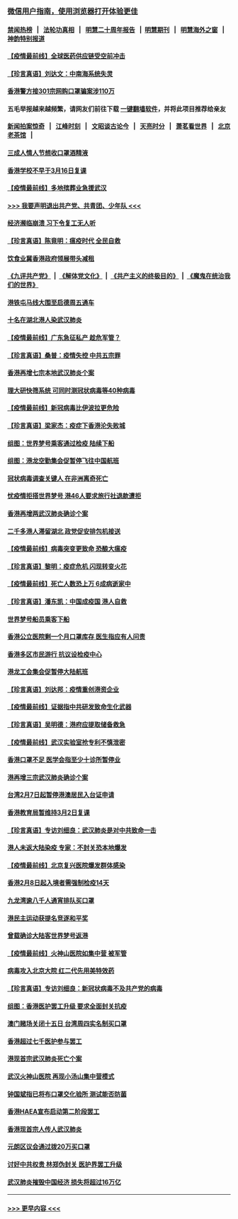 ### [微信用户指南，使用浏览器打开体验更佳](https://github.com/gfw-breaker/banned-news1/blob/master/indexes/wechat-guide.md?t=0)
#### [禁闻热榜](热点新闻.md?t=0)  &nbsp;&nbsp;|&nbsp;&nbsp; [法轮功真相](https://github.com/gfw-breaker/truth/blob/master/README.md?t=0) &nbsp;&nbsp;|&nbsp;&nbsp; [明慧二十周年报告](https://github.com/gfw-breaker/mh-reports/blob/master/README.md?t=0) &nbsp;&nbsp;|&nbsp;&nbsp;[明慧期刊](https://github.com/gfw-breaker/mh-qikan) &nbsp;&nbsp;|&nbsp;&nbsp; [明慧海外之窗](https://github.com/gfw-breaker/mh-news/blob/master/README.md?t=0) &nbsp;&nbsp;|&nbsp;&nbsp; [神韵特别报道](https://github.com/gfw-breaker/mh-news/blob/master/shenyun.md?t=0)
#### [【疫情最前线】全球医药供应链受空前冲击](../pages/nsc415/n11869614.md?t=02151302) 
#### [【珍言真语】刘达文：中南海系统失灵](../pages/nsc415/n11869465.md?t=02151302) 
#### [香港警方接301宗网购口罩骗案涉110万](../pages/nsc415/n11867572.md?t=02151302) 
#### 五毛举报越来越频繁，请网友们前往下载 [一键翻墙软件](https://github.com/gfw-breaker/ssr-accounts)，并将此项目推荐给亲友
#### [新闻拍案惊奇](https://github.com/gfw-breaker/banned-news1/blob/master/pages/link4.md) &nbsp;&nbsp;|&nbsp;&nbsp; [江峰时刻](https://github.com/gfw-breaker/banned-news1/blob/master/pages/link4.md) &nbsp;&nbsp;|&nbsp;&nbsp; [文昭谈古论今](https://github.com/gfw-breaker/banned-news1/blob/master/pages/link4.md) &nbsp;&nbsp;|&nbsp;&nbsp; [天亮时分](https://github.com/gfw-breaker/banned-news1/blob/master/pages/link4.md) &nbsp;&nbsp;|&nbsp;&nbsp; [萧茗看世界](https://github.com/gfw-breaker/banned-news1/blob/master/pages/link4.md) &nbsp;&nbsp;|&nbsp;&nbsp; [北京老茶馆](https://github.com/gfw-breaker/banned-news1/blob/master/pages/link4.md) &nbsp;&nbsp;|&nbsp;&nbsp; 
#### [三成人情人节想收口罩酒精液](../pages/nsc415/n11867523.md?t=02151302) 
#### [香港学校不早于3月16日复课](../pages/nsc415/n11867498.md?t=02151302) 
#### [【疫情最前线】多地殡葬业急援武汉](../pages/nsc415/n11866914.md?t=02151302) 
#### [>>> 我要声明退出共产党、共青团、少年队 <<<](https://github.com/begood0513/goodnews/blob/master/quit/letter.md) 
#### [经济濒临崩溃 习下令复工无人听](../pages/nsc415/n11867269.md?t=02151302) 
#### [【珍言真语】陈竟明：瘟疫时代 全民自救](../pages/nsc415/n11866765.md?t=02151302) 
#### [饮食业冀香港政府领展带头减租](../pages/nsc415/n11864876.md?t=02151302) 
#### [《九评共产党》](https://github.com/begood0513/9ping.md/blob/master/README.md) &nbsp;|&nbsp; [《解体党文化》](../../../../jtdwh.md/blob/master/README.md)  &nbsp;|&nbsp; [《共产主义的终极目的》](../../../../gczydzjmd.md/blob/master/README.md) &nbsp;|&nbsp; [《魔鬼在统治我们的世界》](../../../../mgztzwmdsj.md/blob/master/README.md) 
#### [港铁屯马线大围至启德周五通车](../pages/nsc415/n11864842.md?t=02151302) 
#### [十名在湖北港人染武汉肺炎](../pages/nsc415/n11864807.md?t=02151302) 
#### [【疫情最前线】广东急征私产 趁危军管？](../pages/nsc415/n11864205.md?t=02151302) 
#### [【珍言真语】桑普：疫情失控 中共五宗罪](../pages/nsc415/n11864157.md?t=02151302) 
#### [香港再增七宗本地武汉肺炎个案](../pages/nsc415/n11862405.md?t=02151302) 
#### [理大研快筛系统 可同时测冠状病毒等40种病毒](../pages/nsc415/n11862376.md?t=02151302) 
#### [【疫情最前线】新冠病毒比伊波拉更危险](../pages/nsc415/n11862199.md?t=02151302) 
#### [【珍言真语】梁家杰：疫症下香港沦失败城](../pages/nsc415/n11861588.md?t=02151302) 
#### [组图：世界梦号乘客通过检疫 陆续下船](../pages/nsc415/n11858302.md?t=02151302) 
#### [组图：港龙空勤集会促暂停飞往中国航班](../pages/nsc415/n11858190.md?t=02151302) 
#### [冠状病毒调查关键人 在非洲离奇死亡](../pages/nsc415/n11859798.md?t=02151302) 
#### [忧疫情拒搭世界梦号 港46人要求旅行社退款遭拒](../pages/nsc415/n11859849.md?t=02151302) 
#### [香港再增两武汉肺炎确诊个案](../pages/nsc415/n11859833.md?t=02151302) 
#### [二千多港人滞留湖北 政党促安排包机接送](../pages/nsc415/n11859831.md?t=02151302) 
#### [【疫情最前线】病毒突变更致命 恐酿大瘟疫](../pages/nsc415/n11859604.md?t=02151302) 
#### [【珍言真语】黎明：疫症危机 闪现转变火花](../pages/nsc415/n11859199.md?t=02151302) 
#### [【疫情最前线】死亡人数恐上万 6成病逝家中](../pages/nsc415/n11856687.md?t=02151302) 
#### [【珍言真语】潘东凯：中国成疫国 港人自救](../pages/nsc415/n11856962.md?t=02151302) 
#### [世界梦号船员乘客下船](../pages/nsc415/n11856883.md?t=02151302) 
#### [香港公立医院剩一个月口罩库存 医生指应有人问责](../pages/nsc415/n11856875.md?t=02151302) 
#### [香港多区市民游行 抗议设检疫中心](../pages/nsc415/n11856866.md?t=02151302) 
#### [港龙工会集会促暂停大陆航班](../pages/nsc415/n11856840.md?t=02151302) 
#### [【珍言真语】刘达邦：疫情重创港资企业](../pages/nsc415/n11854274.md?t=02151302) 
#### [【疫情最前线】证据指中共研发致命生化武器](../pages/nsc415/n11853087.md?t=02151302) 
#### [【珍言真语】吴明德：港府应提取储备救急](../pages/nsc415/n11852734.md?t=02151302) 
#### [【疫情最前线】武汉实验室抢专利不慎泄密](../pages/nsc415/n11850310.md?t=02151302) 
#### [香港口罩不足 医学会指至少十诊所暂停业](../pages/nsc415/n11850301.md?t=02151302) 
#### [港再增三宗武汉肺炎确诊个案](../pages/nsc415/n11850328.md?t=02151302) 
#### [台湾2月7日起暂停港澳居民入台证申请](../pages/nsc415/n11850304.md?t=02151302) 
#### [香港教育局暂维持3月2日复课](../pages/nsc415/n11850260.md?t=02151302) 
#### [【珍言真语】专访刘细良：武汉肺炎是对中共致命一击](../pages/nsc415/n11849934.md?t=02151302) 
#### [港人未返大陆染疫 专家：不封关恐本地爆发](../pages/nsc415/n11848021.md?t=02151302) 
#### [【疫情最前线】北京复兴医院爆发群体感染](../pages/nsc415/n11847626.md?t=02151302) 
#### [香港2月8日起入境者需强制检疫14天](../pages/nsc415/n11847658.md?t=02151302) 
#### [九龙湾逾八千人通宵排队买口罩](../pages/nsc415/n11847647.md?t=02151302) 
#### [港民主运动获提名竞逐和平奖](../pages/nsc415/n11847633.md?t=02151302) 
#### [曾载确诊大陆客世界梦号返港](../pages/nsc415/n11847608.md?t=02151302) 
#### [【疫情最前线】火神山医院如集中营 被军管](../pages/nsc415/n11847524.md?t=02151302) 
#### [病毒攻入北京大院 红二代先用美特效药](../pages/nsc415/n11847427.md?t=02151302) 
#### [【珍言真语】专访刘细良：新冠状病毒不及共产党的病毒](../pages/nsc415/n11847164.md?t=02151302) 
#### [组图：香港医护罢工升级 要求全面封关抗疫](../pages/nsc415/n11844107.md?t=02151302) 
#### [澳门赌场关闭十五日 台湾周四实名制买口罩](../pages/nsc415/n11845083.md?t=02151302) 
#### [香港超过七千医护参与罢工](../pages/nsc415/n11845051.md?t=02151302) 
#### [港现首宗武汉肺炎死亡个案](../pages/nsc415/n11844998.md?t=02151302) 
#### [武汉火神山医院 再现小汤山集中营模式](../pages/nsc415/n11844763.md?t=02151302) 
#### [钟国斌指已将布口罩交化验所 测试能否防菌](../pages/nsc415/n11842783.md?t=02151302) 
#### [香港HAEA宣布启动第二阶段罢工](../pages/nsc415/n11842723.md?t=02151302) 
#### [香港现首宗人传人武汉肺炎](../pages/nsc415/n11842766.md?t=02151302) 
#### [元朗区议会通过拨20万买口罩](../pages/nsc415/n11842754.md?t=02151302) 
#### [讨好中共权贵 林郑伪封关 医护界罢工升级](../pages/nsc415/n11842359.md?t=02151302) 
#### [武汉肺炎摧毁中国经济 损失将超过16万亿](../pages/nsc415/n11839723.md?t=02151302) 

----
#### [ >>> 更早内容 <<< ](../indexes/nsc415-earlier.md)
